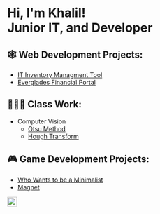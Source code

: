 <h1>Hi, I'm Khalil! <br/>Junior IT, and Developer</h1>

<h2>🕸️ Web Development Projects:</h2>

  - [IT Inventory Managment Tool](https://github.com/kdpx/IT-Inventory-Managment-Tool)
  - [Everglades Financial Portal](https://github.com/kdpx/Everglades-Financial-Portal)

<h2>👨🏻‍💻 Class Work:</h2>

  - Computer Vision
    - [Otsu Method](https://github.com/kdpx/Otsu-Method)
    - [Hough Transform](https://github.com/kdpx/Hough-Transform)
  
     
<h2>🎮 Game Development Projects:</h2>

  - [Who Wants to be a Minimalist](https://github.com/Kdpx/Who-Wants-to-be-a-Minimalist)
  - [Magnet](https://github.com/Kdpx/Magnet)

[<img align="left" alt="JoshMadakor | LinkedIn" width="22px" src="https://cdn.jsdelivr.net/npm/simple-icons@v3/icons/linkedin.svg" />][linkedin]


[linkedin]: https://www.linkedin.com/in/khalil-dupoux-40b883267

<!--
**joshmadakor1/joshmadakor1** is a ✨ _special_ ✨ repository because its `README.md` (this file) appears on your GitHub profile.

Here are some ideas to get you started:

- 🔭 I’m currently working on ...
- 🌱 I’m currently learning ...
- 👯 I’m looking to collaborate on ...
- 🤔 I’m looking for help with ...
- 💬 Ask me about ...
- 📫 How to reach me: ...
- 😄 Pronouns: ...
- ⚡ Fun fact: ...
-->
